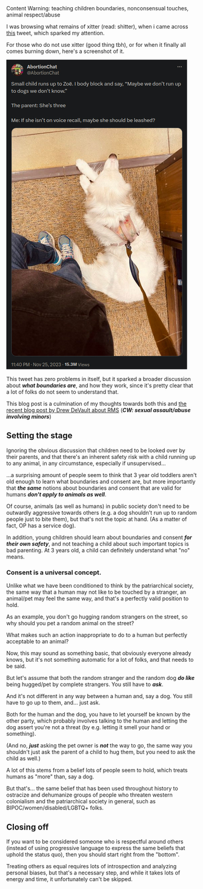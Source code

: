 <!--[title|A conversation that needs to be had]-->
<!--[description|A broader discussion about boundaries]-->
<!--[author|Lena]-->
<!--[timestamp|1701118914]-->
<!--[tag|serious]-->
<!--[tag|boundaries]-->
<!--[tag|consent]-->

<div class="content-warning">Content Warning: teaching children boundaries, nonconsensual touches, animal respect/abuse</div>

I was browsing what remains of xitter (read: shitter), when i came across [this](https://twitter.com/AbortionChat/status/1728544261979951389) tweet, which sparked my attention.

For those who do not use xitter (good thing tbh), or for when it finally all comes burning down, here's a screenshot of it.

![Tweet contains a picture of a dog, sitting right next to the legs of a human. It reads: Small child runs up to Zoë. I body block and say, “Maybe we don’t run up to dogs we don’t know.” The parent: She’s three Me: If she isn’t on voice recall, maybe she should be leashed?](a-conversation-that-needs-to-be-had/tweet.jpg)

This tweet has zero problems in itself, but it sparked a broader discussion about ***what boundaries are***, and how they work, since it's pretty clear that a lot of folks do not seem to understand that.

This blog post is a culmination of my thoughts towards both this and [the recent blog post by Drew DeVault about RMS](https://drewdevault.com/2023/11/25/2023-11-26-RMS-on-sex.html) (***CW: sexual assault/abuse involving minors***)

## Setting the stage

Ignoring the obvious discussion that children need to be looked over by their parents, and that there's an inherent safety risk with a child running up to any animal, in any circumstance, especially if unsupervised...

...a surprising amount of people seem to think that 3 year old toddlers aren't old enough to learn what boundaries and consent are, but more importantly that ***the same*** notions about boundaries and consent that are valid for humans ***don't apply to animals as well***.

Of course, animals (as well as humans) in public society don't need to be outwardly aggressive towards others (e.g. a dog shouldn't run up to random people just to bite them), but that's not the topic at hand. (As a matter of fact, OP has a service dog).

In addition, young children should learn about boundaries and consent ***for their own safety***, and not teaching a child about such important topics is bad parenting. At 3 years old, a child can definitely understand what "no" means.

### Consent is a universal concept.

Unlike what we have been conditioned to think by the patriarchical society, the same way that a human may not like to be touched by a stranger, an animal/pet may feel the same way, and that's a perfectly valid position to hold.

As an example, you don't go hugging random strangers on the street, so why should you pet a random animal on the street?

What makes such an action inappropriate to do to a human but perfectly acceptable to an animal?

Now, this may sound as something basic, that obviously everyone already knows, but it's not something automatic for a lot of folks, and that needs to be said.

But let's assume that both the random stranger and the random dog ***do like*** being hugged/pet by complete strangers. You still have to ***ask***.

And it's not different in any way between a human and, say a dog. You still have to go up to them, and... just ask.

Both for the human and the dog, you have to let yourself be known by the other party, which probably involves talking to the human and letting the dog assert you're not a threat (by e.g. letting it smell your hand or something).

(And no, ***just*** asking the pet owner is ***not*** the way to go, the same way you shouldn't just ask the parent of a child to hug them, but you need to ask the child as well.)

A lot of this stems from a belief lots of people seem to hold, which treats humans as "more" than, say a dog. 

But that's... the same belief that has been used throughout history to ostracize and dehumanize groups of people who threaten western colonialism and the patriarchical society in general, such as BIPOC/women/disabled/LGBTQ+ folks.

## Closing off

If you want to be considered someone who is respectful around others (instead of using progressive language to express the same beliefs that uphold the status quo), then you should start right from the "bottom".

Treating others as equal requires lots of introspection and analyzing personal biases, but that's a necessary step, and while it takes lots of energy and time, it unfortunately can't be skipped.
